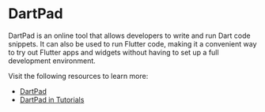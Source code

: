 # DartPad

DartPad is an online tool that allows developers to write and run Dart code snippets. It can also be used to run Flutter code, making it a convenient way to try out Flutter apps and widgets without having to set up a full development environment.

Visit the following resources to learn more:

- [DartPad](https://dart.dev/tools/dartpad)
- [DartPad in Tutorials](https://dart.dev/resources/dartpad-best-practices)
